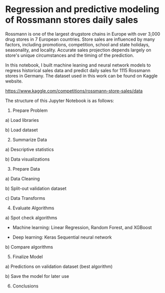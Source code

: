 # Regression and predictive modeling of Rossmann stores daily sales

Rossmann is one of the largest drugstore chains in Europe with over 3,000 drug stores in 7 European countries. Store sales are influenced by many factors, including promotions, competition, school and state holidays, seasonality, and locality. Accurate sales projection depends largely on store's unique circumstances and the timing of the prediction. 

In this notebook, I built machine leaning and neural network models to regress historical sales data and predict daily sales for 1115 Rossmann stores in Germany. The dataset used in this work can be found on Kaggle website.

https://www.kaggle.com/competitions/rossmann-store-sales/data

The structure of this Jupyter Notebook is as follows:

1. Prepare Problem

a) Load libraries

b) Load dataset

2. Summarize Data

a) Descriptive statistics

b) Data visualizations

3. Prepare Data

a) Data Cleaning

b) Split-out validation dataset

c) Data Transforms

4. Evaluate Algorithms

a) Spot check algorithms 
   
   - Machine learning: Linear Regression, Random Forest, and XGBoost

   - Deep learning: Keras Sequential neural network

b) Compare algorithms

5. Finalize Model

a) Predictions on validation dataset (best algorithm)

b) Save the model for later use

6. Conclusions


